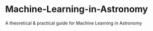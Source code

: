 # Machine-Learning-in-Astronomy
A theoretical &amp; practical guide for Machine Learning in Astronomy
